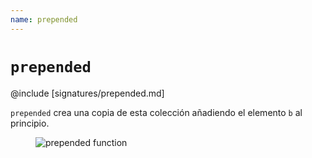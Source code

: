```yaml
---
name: prepended
---
```


# `prepended`

@include [signatures/prepended.md]

`prepended` crea una copia de esta colección añadiendo el elemento `b` al principio.

<figure class="diagram">
  <img src="../images/prepended.svg" alt="prepended function">
  <!-- <figcaption class="diagram-desc"></figcaption> -->
</figure>

